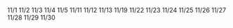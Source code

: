 11/1
11/2
11/3
11/4
11/5
11/11
11/12
11/13
11/19
11/22
11/23
11/24
11/25
11/26
11/27
11/28
11/29
11/30
